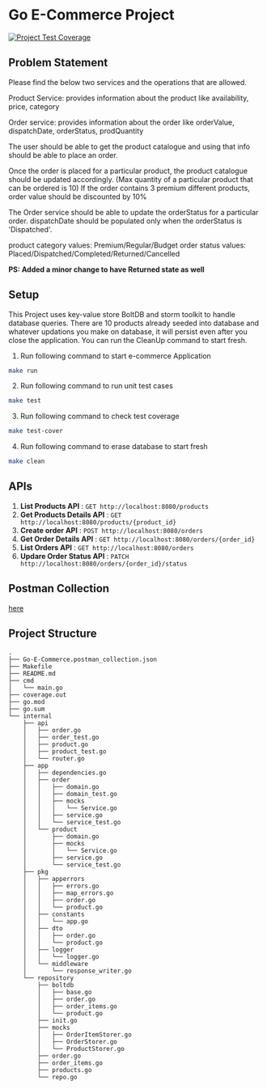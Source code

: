 # Go E-Commerce Project

[![Project Test Coverage](https://codecov.io/gh/sagar23sj/go-ecommerce/branch/main/graph/badge.svg?token=NKLOFENXKD)](https://codecov.io/gh/sagar23sj/go-ecommerce)

## Problem Statement

<p>
Please find the below two services and the operations that are allowed.

Product Service: provides information about the product like availability, price, category

Order service: provides information about the order like orderValue, dispatchDate, orderStatus, prodQuantity

The user should be able to get the product catalogue and using that info should be able to place an order.

Once the order is placed for a particular product, the product catalogue should be updated accordingly.
(Max quantity of a particular product that can be ordered is 10)
If the order contains 3 premium different products, order value should be discounted by 10%

The Order service should be able to update the orderStatus for a particular order.
dispatchDate should be populated only when the orderStatus is 'Dispatched'.


product category values: Premium/Regular/Budget
order status values: Placed/Dispatched/Completed/Returned/Cancelled


<b>PS: Added a minor change to have Returned state as well</b>
</p>


## Setup

This Project uses key-value store BoltDB and storm toolkit to handle database queries.
There are 10 products already seeded into database and whatever updations you make on database, it will persist even after you close the application. You can run the CleanUp command to start fresh.


1. Run following command to start e-commerce Application
```bash
make run
```

2. Run following command to run unit test cases
```bash
make test
```

3. Run following command to check test coverage
```bash
make test-cover
```

4. Run following command to erase database to start fresh
```bash
make clean 
```


## APIs


1. <b>List Products API</b> : `GET http://localhost:8080/products`
2. <b>Get Products Details API</b> : `GET http://localhost:8080/products/{product_id}`
3. <b>Create order API</b> : `POST http://localhost:8080/orders`
4. <b>Get Order Details API</b> : `GET http://localhost:8080/orders/{order_id}`
5. <b>List Orders API</b> : `GET http://localhost:8080/orders`
6. <b>Updare Order Status API</b> : `PATCH http://localhost:8080/orders/{order_id}/status`

## Postman Collection


[here](Go-E-Commerce.postman_collection.json)


## Project Structure

```
.
├── Go-E-Commerce.postman_collection.json
├── Makefile
├── README.md
├── cmd
│   └── main.go
├── coverage.out
├── go.mod
├── go.sum
└── internal
    ├── api
    │   ├── order.go
    │   ├── order_test.go
    │   ├── product.go
    │   ├── product_test.go
    │   └── router.go
    ├── app
    │   ├── dependencies.go
    │   ├── order
    │   │   ├── domain.go
    │   │   ├── domain_test.go
    │   │   ├── mocks
    │   │   │   └── Service.go
    │   │   ├── service.go
    │   │   └── service_test.go
    │   └── product
    │       ├── domain.go
    │       ├── mocks
    │       │   └── Service.go
    │       ├── service.go
    │       └── service_test.go
    ├── pkg
    │   ├── apperrors
    │   │   ├── errors.go
    │   │   ├── map_errors.go
    │   │   ├── order.go
    │   │   └── product.go
    │   ├── constants
    │   │   └── app.go
    │   ├── dto
    │   │   ├── order.go
    │   │   └── product.go
    │   ├── logger
    │   │   └── logger.go
    │   └── middleware
    │       └── response_writer.go
    └── repository
        ├── boltdb
        │   ├── base.go
        │   ├── order.go
        │   ├── order_items.go
        │   └── product.go
        ├── init.go
        ├── mocks
        │   ├── OrderItemStorer.go
        │   ├── OrderStorer.go
        │   └── ProductStorer.go
        ├── order.go
        ├── order_items.go
        ├── products.go
        └── repo.go
```